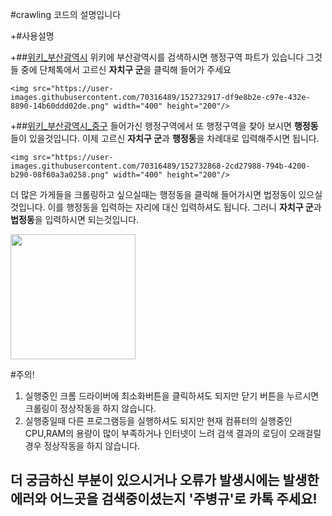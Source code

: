 #crawling 코드의 설명입니다

+#사용설명

  +##[위키_부산광역시](https://ko.wikipedia.org/wiki/%EB%B6%80%EC%82%B0%EA%B4%91%EC%97%AD%EC%8B%9C#%ED%96%89%EC%A0%95_%EA%B5%AC%EC%97%AD)
    위키에 부산광역시를 검색하시면 행정구역 파트가 있습니다 그것들 중에 단체톡에서 고르신 **자치구 군**을 클릭해 들어가 주세요
    
    <img src="https://user-images.githubusercontent.com/70316489/152732917-df9e8b2e-c97e-432e-8890-14b60ddd02de.png" width="400" height="200"/>


  +##[위키_부산광역시_중구](https://ko.wikipedia.org/wiki/%EC%A4%91%EA%B5%AC_(%EB%B6%80%EC%82%B0%EA%B4%91%EC%97%AD%EC%8B%9C))
    들어가신 행정구역에서 또 행정구역을 찾아 보시면 **행정동**들이 있을것입니다. 이제 고르신 **자치구 군**과 **행정동**을 차례대로 입력해주시면 됩니다.
    
    <img src="https://user-images.githubusercontent.com/70316489/152732868-2cd27988-794b-4200-b290-08f60a3a0258.png" width="400" height="200"/>
    
    
더 많은 가게들을 크롤링하고 싶으실때는 행정동을 클릭해 들어가시면 법정동이 있으실것입니다. 이를 행정동을 입력하는 자리에 대신 입력하셔도 됩니다.
그러니 **자치구 군**과 **법정동**을 입력하시면 되는것입니다.

<img src="https://user-images.githubusercontent.com/70316489/152732773-9e38cfc9-dc73-4fba-8c2d-037ea89e4a31.png" width="200" height="200"/>


#주의!

1. 실행중인 크롬 드라이버에 최소화버튼을 클릭하셔도 되지만 닫기 버튼을 누르시면 크롤링이 정상작동을 하지 않습니다.
2. 실행중일때 다른 프로그램등을 실행하셔도 되지만 현재 컴퓨터의 실행중인 CPU,RAM의 용량이 많이 부족하거나 인터넷이 느려 검색 결과의 로딩이 오래걸릴 경우 정상작동을 하지 않습니다. 
 


## 더 궁금하신 부분이 있으시거나 오류가 발생시에는 발생한 에러와 어느곳을 검색중이셨는지 '주병규'로 카톡 주세요!


